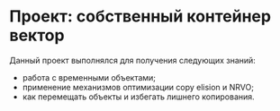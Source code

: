 # Проект: собственный контейнер вектор

Данный проект выполнялся для получения следующих знаний:
- работа с временными объектами;
- применение механизмов оптимизации copy elision и NRVO;
- как перемещать объекты и избегать лишнего копирования.

